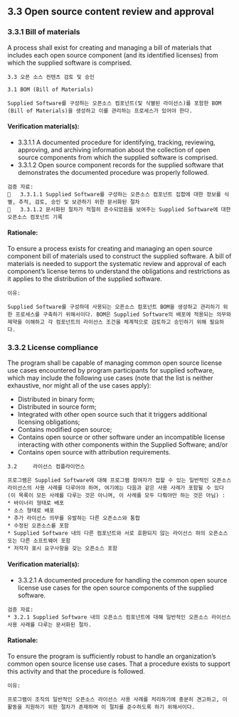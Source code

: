 ## 3.3 Open source content review and approval 

### 3.3.1 Bill of materials
A process shall exist for creating and managing a bill of materials that includes each open source component (and its identified licenses) from which the supplied software is comprised.

~~~
3.3 오픈 소스 컨텐츠 검토 및 승인

3.1 BOM (Bill of Materials)

Supplied Software를 구성하는 오픈소스 컴포넌트(및 식별된 라이선스)를 포함한 BOM (Bill of Materials)을 생성하고 이를 관리하는 프로세스가 있어야 한다.
~~~

#### Verification material(s):
* 3.3.1.1 A documented procedure for identifying, tracking, reviewing, approving, and archiving information about the collection of open source components from which the supplied software is comprised.
* 3.3.1.2 Open source component records for the supplied software that demonstrates the documented procedure was properly followed.

~~~
검증 자료:
	3.3.1.1 Supplied Software를 구성하는 오픈소스 컴포넌트 집합에 대한 정보를 식별, 추적, 검토, 승인 및 보관하기 위한 문서화된 절차
	3.3.1.2 문서화된 절차가 적절히 준수되었음을 보여주는 Supplied Software에 대한 오픈소스 컴포넌트 기록
~~~

#### Rationale:
To ensure a process exists for creating and managing an open source component bill of materials used to construct the supplied software. A bill of materials is needed to support the systematic review and approval of each component’s license terms to understand the obligations and restrictions as it applies to the distribution of the supplied software.

~~~
이유:

Supplied Software를 구성하데 사용되는 오픈소스 컴포넌트 BOM을 생성하고 관리하기 위한 프로세스를 구축하기 위해서이다. BOM은 Supplied Software의 배포에 적용되는 의무와 제약을 이해하고 각 컴포넌트의 라이선스 조건을 체계적으로 검토하고 승인하기 위해 필요하다. 
~~~

### 3.3.2 License compliance
The program shall be capable of managing common open source license use cases encountered by program participants for supplied software, which may include the following use cases (note that the list is neither exhaustive, nor might all of the use cases apply):
* Distributed in binary form;
* Distributed in source form;
* Integrated with other open source such that it triggers additional licensing obligations;
* Contains modified open source;
* Contains open source or other software under an incompatible license interacting with other components within the Supplied Software; and/or
* Contains open source with attribution requirements.

~~~
3.2  	라이선스 컴플라이언스

프로그램은 Supplied Software에 대해 프로그램 참여자가 접할 수 있는 일반적인 오픈소스 라이선스의 사용 사례를 다루어야 하며, 여기에는 다음과 같은 사용 사례가 포함될 수 있다 (이 목록이 모든 사례를 다루는 것은 아니며, 이 사례를 모두 다뤄야만 하는 것은 아님) : 
* 바이너리 형태로 배포
* 소스 형태로 배포
* 추가 라이선스 의무를 유발하는 다른 오픈소스와 통합
* 수정된 오픈소스를 포함
* Supplied Software 내의 다른 컴포넌트와 서로 호환되지 않는 라이선스 하의 오픈소스 또는 다른 소프트웨어 포함
* 저작자 표시 요구사항을 갖는 오픈소스 포함
~~~

#### Verification material(s):
* 3.3.2.1 A documented procedure for handling the common open source license use cases for the open source components of the supplied software.

~~~
검증 자료:
* 3.2.1 Supplied Software 내의 오픈소스 컴포넌트에 대해 일반적인 오픈소스 라이선스 사용 사례를 다루는 문서화된 절차.
~~~

#### Rationale:
To ensure the program is sufficiently robust to handle an organization’s common open source license use cases. That a procedure exists to support this activity and that the procedure is followed.

~~~
이유:

프로그램이 조직의 일반적인 오픈소스 라이선스 사용 사례를 처리하기에 충분히 견고하고, 이 활동을 지원하기 위한 절차가 존재하며 이 절차를 준수하도록 하기 위해서이다. 
~~~